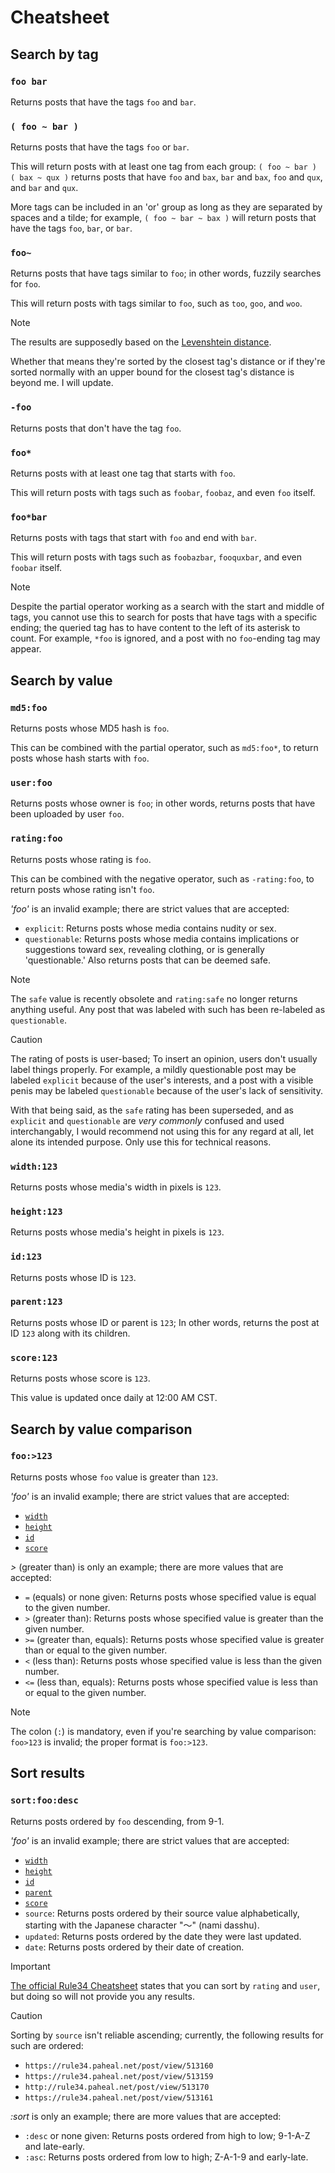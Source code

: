 # Cheatsheet

## Search by tag

### `foo bar`

Returns posts that have the tags `foo` and `bar`.

### `( foo ~ bar )`

Returns posts that have the tags `foo` or `bar`.

This will return posts with at least one tag from each group:
`( foo ~ bar ) ( bax ~ qux )` returns posts that have `foo` and `bax`, `bar`
and `bax`, `foo` and `qux`, and `bar` and `qux`.

More tags can be included in an 'or' group as long as they are separated by
spaces and a tilde; for example, `( foo ~ bar ~ bax )` will return posts that
have the tags `foo`, `bar`, or `bar`.

### `foo~`

Returns posts that have tags similar to `foo`; in other words, fuzzily searches
for `foo`.

This will return posts with tags similar to `foo`, such as `too`, `goo`, and
`woo`.

> [!NOTE]
> The results are supposedly based on the
> [Levenshtein distance](https://en.wikipedia.org/wiki/Levenshtein_distance).
>
> Whether that means they're sorted by the closest tag's distance or if they're
> sorted normally with an upper bound for the closest tag's distance is beyond
> me. I will update.

### `-foo`

Returns posts that don't have the tag `foo`.

### `foo*`

Returns posts with at least one tag that starts with `foo`.

This will return posts with tags such as `foobar`, `foobaz`, and even `foo`
itself.

### `foo*bar`

Returns posts with tags that start with `foo` and end with `bar`.

This will return posts with tags such as `foobazbar`, `fooquxbar`, and even
`foobar` itself.

> [!NOTE]
> Despite the partial operator working as a search with the start and middle of
> tags, you cannot use this to search for posts that have tags with a specific
> ending; the queried tag has to have content to the left of its asterisk to
> count. For example, `*foo` is ignored, and a post with no `foo`-ending tag
> may appear.

## Search by value

### `md5:foo`

Returns posts whose MD5 hash is `foo`.

This can be combined with the partial operator, such as `md5:foo*`, to return
posts whose hash starts with `foo`.

### `user:foo`

Returns posts whose owner is `foo`; in other words, returns posts that
have been uploaded by user `foo`.

### `rating:foo`

Returns posts whose rating is `foo`.

This can be combined with the negative operator, such as `-rating:foo`, to
return posts whose rating isn't `foo`.

*'foo'* is an invalid example; there are strict values that are accepted:

* `explicit`: Returns posts whose media contains nudity or sex.
* `questionable`: Returns posts whose media contains implications or
suggestions toward sex, revealing clothing, or is generally 'questionable.'
Also returns posts that can be deemed safe.

> [!NOTE]
> The `safe` value is recently obsolete and `rating:safe` no longer returns
> anything useful. Any post that was labeled with such has been re-labeled as
> `questionable`.

> [!CAUTION]
> The rating of posts is user-based; To insert an opinion, users don't usually
> label things properly. For example, a mildly questionable post may be labeled
> `explicit` because of the user's interests, and a post with a visible penis
> may be labeled `questionable` because of the user's lack of sensitivity.
>
> With that being said, as the `safe` rating has been superseded, and as
> `explicit` and `questionable` are *very commonly* confused and used
> interchangably, I would recommend not using this for any regard at all, let
> alone its intended purpose. Only use this for technical reasons.

### `width:123`

Returns posts whose media's width in pixels is `123`.

### `height:123`

Returns posts whose media's height in pixels is `123`.

### `id:123`

Returns posts whose ID is `123`.

### `parent:123`

Returns posts whose ID or parent is `123`; In other words, returns the post
at ID `123` along with its children.

### `score:123`

Returns posts whose score is `123`.

This value is updated once daily at 12:00 AM CST.

## Search by value comparison

### `foo:>123`

Returns posts whose `foo` value is greater than `123`.

*'foo'* is an invalid example; there are strict values that are accepted:

* [`width`](#width123)
* [`height`](#height123)
* [`id`](#id123)
* [`score`](#score123)

*>* (greater than) is only an example; there are more values that are
accepted:

* `=` (equals) or none given: Returns posts whose specified value is equal to
the given number.
* `>` (greater than): Returns posts whose specified value is greater than the
given number.
* `>=` (greater than, equals): Returns posts whose specified value is greater
than or equal to the given number.
* `<` (less than): Returns posts whose specified value is less than the given
number.
* `<=` (less than, equals): Returns posts whose specified value is less than or
equal to the given number.

> [!NOTE]
> The colon (`:`) is mandatory, even if you're searching by value comparison:
> `foo>123` is invalid; the proper format is `foo:>123`.

## Sort results

### `sort:foo:desc`

Returns posts ordered by `foo` descending, from 9-1.

*'foo'* is an invalid example; there are strict values that are accepted:

* [`width`](#width123)
* [`height`](#height123)
* [`id`](#id123)
* [`parent`](#parent123)
* [`score`](#score123)
* `source`: Returns posts ordered by their source value alphabetically,
starting with the Japanese character "～" (nami dasshu).
* `updated`: Returns posts ordered by the date they were last updated.
* `date`: Returns posts ordered by their date of creation.

> [!IMPORTANT]
> [The official Rule34 Cheatsheet](./given/cheatsheet.md) states that you can
> sort by `rating` and `user`, but doing so will not provide you any results.

> [!CAUTION]
> Sorting by `source` isn't reliable ascending; currently, the following
> results for such are ordered:
> 
> * `https://rule34.paheal.net/post/view/513160`
> * `https://rule34.paheal.net/post/view/513159`
> * `http://rule34.paheal.net/post/view/513170`
> * `https://rule34.paheal.net/post/view/513161`

*:sort* is only an example; there are more values that are accepted:

* `:desc` or none given: Returns posts ordered from high to low; 9-1-A-Z and
late-early.
* `:asc`: Returns posts ordered from low to high; Z-A-1-9 and early-late.
